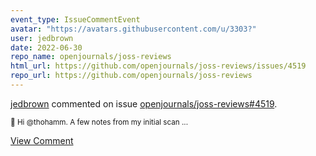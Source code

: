 ```yaml
---
event_type: IssueCommentEvent
avatar: "https://avatars.githubusercontent.com/u/3303?"
user: jedbrown
date: 2022-06-30
repo_name: openjournals/joss-reviews
html_url: https://github.com/openjournals/joss-reviews/issues/4519
repo_url: https://github.com/openjournals/joss-reviews
---
```


<a href='https://github.com/jedbrown' target='_blank'>jedbrown</a> commented on issue <a href='https://github.com/openjournals/joss-reviews/issues/4519' target='_blank'>openjournals/joss-reviews#4519</a>.

<small>:wave: Hi @thohamm. A few notes from my initial scan...</small>

<a href='https://github.com/openjournals/joss-reviews/issues/4519' target='_blank'>View Comment</a>
